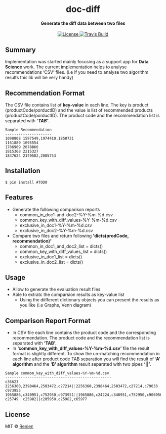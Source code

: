 <h1 align="center">
    <br>
        doc-diff
    <br>
  <h4 align="center">Generate the diff data between two files</h4>
</h1>

<p align="center">
  <a href="https://github.com/Renien/doc-diff/blob/master/LICENSE">
    <img src="https://img.shields.io/npm/l/express.svg?maxAge=2592000&style=flat-square"
         alt="License">
  </a>
  <a href="https://travis-ci.org/Renien/doc-diff">
    <img src="https://travis-ci.org/Renien/doc-diff.svg?branch=master"
         alt="Travis Build">
  </a>
</p>

## Summary

Implementation was started mainly focusing as a support app for **Data Science** work. The current implementation helps to analyse recommendations ‘CSV’ files. (i.e If you need to analyse two algorithm results this lib will be very handy)

## Recommendation Format
The CSV file contains list of **key-value** in each line. The key is product (productCode/porductID) and the value is list of recommended products (productCode/porductID). The product code and the recommendation list is separated with _**‘TAB’**_.

```
Sample Recommendation 
---------------------
1098808	1597549,1974410,1850731
1161889	1095554
1706909	2078866
1815368	2215327
1847624	2179582,2085753
```

## Installation
```
$ pin install #TODO
```

## Features
- Generate the following comparison reports 
    - common_in_doc1-and-doc2-%Y-%m-%d.csv  
    - common_key_with_diff_values-%Y-%m-%d.csv  
    - exclusive_in_doc1-%Y-%m-%d.csv
    - exclusive_in_doc2-%Y-%m-%d.csv
- Compare two files and return following **'dicts(prodCode, recommendation)'**
    - common_in_doc1_and_doc2_list = dicts()
    - common_key_with_diff_values_list = dicts()
    - exclusive_in_doc1_list = dicts()
    - exclusive_in_doc2_list = dicts()

## Usage

- Allow to generate the evaluation result files
- Able to extratc the comparsion results as key-value list 
    - Using the diifferent dictionary objects you can present the results as you like (i.e Graphs, Venn diagram) 

## Comparison Report Format 

- In CSV file each line contains the product code and the corresponding recommendation. The product code and the recommendation list is separated with **‘TAB’**.
- In **‘common_key_with_diff_values-%Y-%m-%d.csv’** file the result format is slightly different. To show the un-matching recommendation in each line after product code TAB separation you will find the result of **‘A’ algorithm** and the **‘B' algorithm** result separated with two pipes **‘||’**.

```
Sample common_key_with_diff_values-%Y-%m-%d.csv 
------------------------------------------------
c36623	2256360,2398464,2503472,c27214||2256360,2398464,2503472,c27214,c79033
c973955	1965886,c340951,c752950,c973951||1965886,c24224,c340951,c752950,c906950,c973951
c25749	c25982||c205950,c25982,c65977
```

## License
MIT © [Renien](https://twitter.com/RenienJoseph)